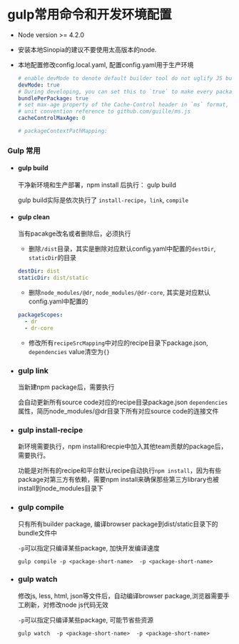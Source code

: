 gulp常用命令和开发环境配置
==========
- Node version >= 4.2.0

- 安装本地Sinopia的建议不要使用太高版本的node.

- 本地配置修改config.local.yaml, 配置config.yaml用于生产环境

	```yaml
	# enable devMode to denote default builder tool do not uglify JS bundles
	devMode: true
	# During developing, you can set this to `true` to make every package to a single bundle
	bundlePerPackage: true
	# set max-age property of the Cache-Control header in `ms` format, see https://github.com/expressjs/serve-static
	# unit convention reference to github.com/guille/ms.js
	cacheControlMaxAge: 0

	# packageContextPathMapping:
	```

### Gulp 常用

- #### gulp build

	干净新环境和生产部署，npm install 后执行：
	gulp build

	gulp build实际是依次执行了
	`install-recipe`，`link`, `compile`

- #### gulp clean
	当有pacakge改名或者删除后，必须执行

	- 删除`/dist`目录，其实是删除对应默认config.yaml中配置的`destDir`, `staticDir`的目录

	```yaml
	destDir: dist
	staticDir: dist/static
	```
	- 删除`node_modules/@dr`, `node_modules/@dr-core`, 其实是对应默认config.yaml中配置的
	```yaml
	packageScopes:
	  - dr
	  - dr-core
	```
	- 修改所有`recipeSrcMapping`中对应的recipe目录下package.json, `dependencies` value清空为`{}`
- ### gulp link
	当新建npm package后，需要执行

	会自动更新所有source code对应的recipe目录package.json `dependencies`属性，简历node_modules/@dr目录下所有对应source code的连接文件

- ### gulp install-recipe
	新环境需要执行，npm install和recpie中加入其他team贡献的package后，需要执行。

	功能是对所有的recipe和平台默认recipe自动执行`npm install`，因为有些package对第三方有依赖，需要npm install来确保那些第三方library也被install到node_modules目录下

- ### gulp compile
	只有所有builder package, 编译browser package到dist/static目录下的bundle文件中

	`-p`可以指定只编译某些package, 加快开发编译速度
	```
	gulp compile -p <package-short-name>  -p <package-short-name>
	```

- ### gulp watch
	修改js, less, html, json等文件后，自动编译browser package,浏览器需要手工刷新，对修改node js代码无效

	`-p`可以指定只编译某些package, 可能节省些资源
	```
	gulp watch  -p <package-short-name>  -p <package-short-name>
	```
